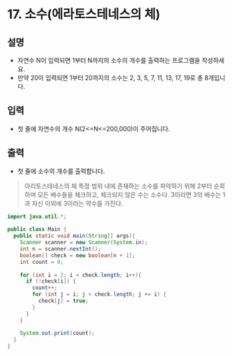 # 17. 소수(에라토스테네스의 체)

## 설명
* 자연수 N이 입력되면 1부터 N까지의 소수의 개수를 출력하는 프로그램을 작성하세요.
* 만약 20이 입력되면 1부터 20까지의 소수는 2, 3, 5, 7, 11, 13, 17, 19로 총 8개입니다.

## 입력
* 첫 줄에 자연수의 개수 N(2<=N<=200,000)이 주어집니다.

## 출력
* 첫 줄에 소수의 개수를 출력합니다.

> 아리토스테네스의 체
> 특정 범위 내에 존재하는 소수를 파악하기 위해 2부터 순회하며 모든 배수들을 체크하고, 체크되지 않은 수는 소수다.
> 3이라면 3의 배수는 1과 자신 이외에 3이라는 약수를 가진다.

```java
import java.util.*;
  
public class Main {
  public static void main(String[] args){
    Scanner scanner = new Scanner(System.in);
    int n = scanner.nextInt();
    boolean[] check = new boolean[n + 1];
    int count = 0;
    
    for (int i = 2; i < check.length; i++){
      if (!check[i]) {
        count++;
        for (int j = i; j < check.length; j += i) {
          check[j] = true;
        }
      }
    }
    
    System.out.print(count);
  }
}
```

